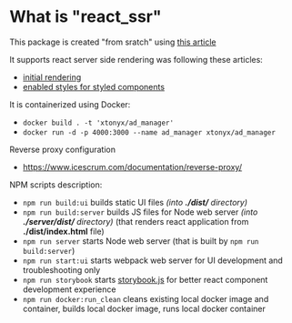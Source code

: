 # What is "react_ssr"

This package is created "from sratch" using [this article](https://dev.to/alekseiberezkin/setting-up-react-typescript-app-without-create-react-app-oph)

It supports react server side rendering was following these articles:
 - [initial rendering](https://www.digitalocean.com/community/tutorials/react-server-side-rendering)
 - [enabled styles for styled components](https://styled-components.com/docs/advanced#server-side-rendering)

It is containerized using Docker:
- `docker build . -t 'xtonyx/ad_manager'`
- `docker run -d -p 4000:3000 --name ad_manager xtonyx/ad_manager`

Reverse proxy configuration
 - https://www.icescrum.com/documentation/reverse-proxy/

NPM scripts description:
- `npm run build:ui` builds static UI files *(into **./dist/** directory)*
- `npm run build:server` builds JS files for Node web server  *(into **./server/dist/** directory)* (that renders react application from **./dist/index.html** file)
- `npm run server` starts Node web server (that is built by `npm run build:server`)
- `npm run start:ui` starts webpack web server for UI development and troubleshooting only
- `npm run storybook` starts [storybook.js](https://storybook.js.org/) for better react component development experience
- `npm run docker:run_clean` cleans existing local docker image and container, builds local docker image, runs local docker container
